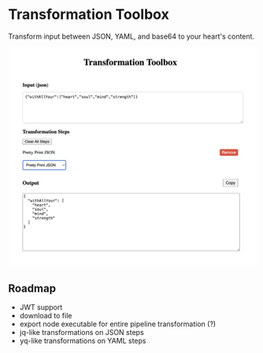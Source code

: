# Transformation Toolbox

Transform input between JSON, YAML, and base64 to your heart's content.

<img src="./assets/toolbox_screenshot.png"/>

## Roadmap

-   JWT support
-   download to file
-   export node executable for entire pipeline transformation (?)
-   jq-like transformations on JSON steps
-   yq-like transformations on YAML steps

